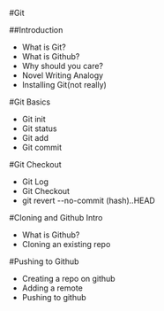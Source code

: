 #Git

##Introduction
* What is Git?
* What is Github?
* Why should you care?
* Novel Writing Analogy
* Installing Git(not really)

#Git Basics
* Git init
* Git status
* Git add
* Git commit

#Git Checkout
* Git Log
* Git Checkout
* git revert --no-commit (hash)..HEAD

#Cloning and Github Intro
* What is Github?
* Cloning an existing repo

#Pushing to Github
* Creating a repo on github
* Adding a remote
* Pushing to github